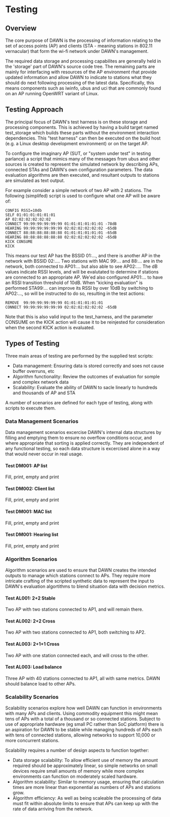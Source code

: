 # Testing

## Overview

The core purpose of DAWN is the processing of information relating
to the set of access points (AP) and clients (STA - meaning stations in 802.11
vernacular) that form the wi-fi network under DAWN's management.

The required data storage and processing capabilites are generally held in the 'storage'
part of DAWN's source code tree.  The remaining parts are mainly for
interfacing with resources of the AP environment rhat provide updated information and allow
DAWN to indicate to stations what they should do next following processing of the latest data.
Specifically, this means components such as iwinfo, ubus and uci that are commonly found on an
AP running OpenWRT variant of Linux.

## Testing Approach
The principal focus of DAWN's test harness is on these storage and processing components.  This is achieved by
having a build target named test_storage which builds these parts
without the environment interaction dependencies.  This "test harness" can then be executed on the
build host (e.g. a Linux desktop development environment) or on the target AP.

To configure the imaginary AP (SUT, or "system under test" in testing parlance)
a script that mimics many of the messages from ubus and other sources is created to represent
the simulated network by describing APs, connected STAs and DAWN's own configuration parameters.
The data evaluation algorithms are then executed, and resultant outputs to stations are simulated as
text output.

For example consider a simple network of two AP with 2 stations.  The following (simplifed) script is
used to configure what one AP will be aware of:

    CONFIG RSSI=10db
    SELF 01:01:01:01:01:01
    AP 02:02:02:02:02:02
    CONNECT 99:99:99:99:99:99 01:01:01:01:01:01 -78dB
    HEARING 99:99:99:99:99:99 02:02:02:02:02:02 -65dB
    CONNECT 88:88:88:88:88:88 01:01:01:01:01:01 -65dB
    HEARING 88:88:88:88:88:88 02:02:02:02:02:02 -65dB
    KICK CONSUME
    KICK

This means our test AP has the BSSID 01:..., and there is another AP in the network with BSSID 02:.... 
Two stations with MAC 99:... and 88:... are in the network, both connected to AP01:... but also
able to see AP02:....  The dB values indicate RSSI levels, and will be evalutated to determine if stations
are connected to an appropriate AP.  We'ed also configured
AP01:... to have an RSSI transition threshold of 10dB.  When "kicking evaluation" is performed
STA99:... can improve its RSSI by over 10dB by switching to AP02:..., so will be instructed to do so,
resulting in the test actions:

    REMOVE  99:99:99:99:99:99 01:01:01:01:01:01
    CONNECT 99:99:99:99:99:99 02:02:02:02:02:02 -65dB

Note that this is also valid input to the test_harness, and the parameter CONSUME
on the KICK action will cause it to be reinjested for consideration when the
second KICK action is evaluated.
	
## Types of Testing
Three main areas of testing are performed by the supplied test scripts:
* Data management: Ensuring data is stored correctly and soes not cause buffer overruns, etc
* Algorithm functionality: Review the outcomes of evaluation for somple and complex network data
* Scalability: Evaluate the ability of DAWN to sacle linearly to hundreds and thousands of AP and STA

A number of scenarios are defined for each type of testing, along with scripts to execute them.

### Data Management Scenarios
Data management scenarios excercise DAWN's internal data structures by filling and emptying them to ensure no
overflow conditions occur, and where appropriate that sorting is applied correctly.  They are independent
of any functional testing, so each data structure is excercised alone in a way that would never occur in
real usage.

#### Test DM001: AP list
Fill, print, empty and print

#### Test DM002: Client list
Fill, print, empty and print

#### Test DM001: MAC list
Fill, print, empty and print

#### Test DM001: Hearing list
Fill, print, empty and print

### Algorithm Scenarios
Algorithm scenarios are used to ensure that DAWN creates the intended outputs to manage which stations
connect to APs.  They require more intricate crafting of the scripted synthetic data to represent the
input to DAWN's evaluation algortithms to blend situation data with decision metrics.

#### Test AL001: 2+2 Stable
Two AP with two stations connected to AP1, and will remain there.

#### Test AL002: 2+2 Cross
Two AP with two stations connected to AP1, both switching to AP2.

#### Test AL003: 2+1+1 Cross
Two AP with one station connected each, and will cross to the other.

#### Test AL003: Load balance
Three AP with 40 stations connected to AP1, all with same metrics.  DAWN should balance load to other APs.


### Scalability Scenarios
Scalability scenarios explore how well DAWN can function in environments with many APs and clients.
Using commodity equipment this might mean tens of APs with a total of a thousand or so connected stations.
Subject to use of appropriate hardware (eg small PC rather than SoC platform) there is an aspiration for
DAWN to be stable while managing hundreds of APs each with tens of connected stations, allowing networks
to support 10,000 or more concurrent stations.

Scalability requires a number of design aspects to function together:
* Data storage scalability: To allow efficient use of memory the amount required should be approximately linear, so simple networks on small devices require small amounts of memory while more complex environments can function on moderately scaled hardware.
* Algorithm scalability: Similar to memory usage, ensuring that calculation times are more linear than exponential as numbers of APs and stations grow.
* Algorithm efficiency: As well as being scaleable the processing of data must fit within absolute limits to ensure that APs can keep up with the rate of data arriving from the network.



